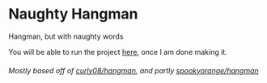 # Naughty Hangman
Hangman, but with naughty words

You will be able to run the project [here](https://replit.com/@DaCuteRaccoon/Naughty-Hangman), once I am done making it.
###### Mostly based off of [curly08/hangman](https://replit.com/@curly08/hangman), and partly [spookyorange/hangman](https://replit.com/@spookyorange/hangman)
